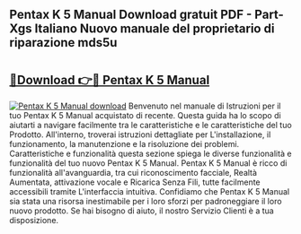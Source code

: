 ## Pentax K 5 Manual Download gratuit PDF - Part-Xgs Italiano Nuovo manuale del proprietario di riparazione mds5u

# <h2><a href="http://dfesqu.blite.top/?on=Pentax+K+5+Manual">🔗Download 👉🔴 Pentax K 5 Manual</a></h2>

[![Pentax K 5 Manual download](https://i.imgur.com/lujVjoI.png)](http://dfesqu.blite.top/?on=Pentax+K+5+Manual)
Benvenuto nel manuale di Istruzioni per il tuo Pentax K 5 Manual acquistato di recente. Questa guida ha lo scopo di aiutarti a navigare facilmente tra le caratteristiche e le caratteristiche del tuo Prodotto. All'interno, troverai istruzioni dettagliate per L'installazione, il funzionamento, la manutenzione e la risoluzione dei problemi. Caratteristiche e funzionalità questa sezione spiega le diverse funzionalità e funzionalità del tuo nuovo Pentax K 5 Manual. Pentax K 5 Manual è ricco di funzionalità all'avanguardia, tra cui riconoscimento facciale, Realtà Aumentata, attivazione vocale e Ricarica Senza Fili, tutte facilmente accessibili tramite L'interfaccia intuitiva. Confidiamo che Pentax K 5 Manual sia stata una risorsa inestimabile per i loro sforzi per padroneggiare il loro nuovo prodotto. Se hai bisogno di aiuto, il nostro Servizio Clienti è a tua disposizione.
